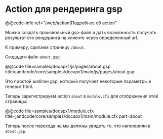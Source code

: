 
Action для рендеринга gsp
=========================

@@code-info
    ref="/web/action|Подробнее об action"

Можно создать произвольный gsp-файл и дать возможность получать 
результат его рендеринга на клиенте через определенный url.

К примеру, сделаем страницу `/about`.

Создадим файл `about.gsp`:

@@code file=samples/docapx1/js/pages/about.gsp
       title=jandcode/core/samples/docapx1/main/js/pages/about.gsp
       
Это простой шаблон gsp, который получает некоторые параметры и генерит html.

Теперь зарегистрируем action `about` в `module.cfx` для отображения этой страницы:

@@code file=samples/docapx1/module.cfx
       title=jandcode/core/samples/docapx1/main/module.cfx
       part=about
       
Теперь после перехода на [](http://localhost:8080/jc/about) мы должны увидеть
то, что нагенерили в `about.gsp`.


       
       
       
         

   
